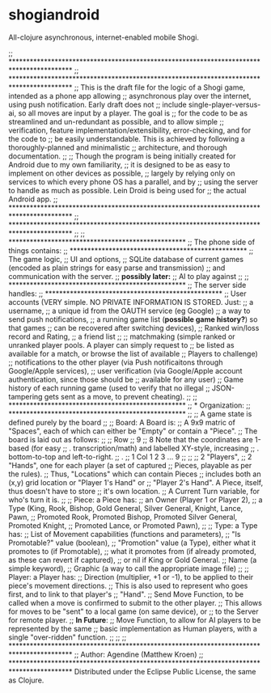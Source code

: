 # shogiandroid

All-clojure asynchronous, internet-enabled mobile Shogi.

;; *****************************************************************************************
;; *****************************************************************************************
;; This is the draft file for the logic of a Shogi game, intended as a phone app allowing
;; asynchronous play over the internet, using push notification.  Early draft does not
;; include single-player-versus-ai, so all moves are input by a player.  The goal is
;; for the code to be as streamlined and un-redundant as possible, and to allow simple
;; verification, feature implementation/extensibility, error-checking, and for the code to
;; be easily understandable.  This is achieved by following a thoroughly-planned and minimalistic
;; architecture, and thorough documentation.
;;
;; Though the program is being initially created for Android due to my own familiarity,
;;      it is designed to be as easy to implement on other devices as possible,
;;      largely by relying only on services to which every phone OS has a parallel, and by
;;      using the server to handle as much as possible. Lein Droid is being used for
;;      the actual Android app.
;; *****************************************************************************************
;; *****************************************************************************************
;;
;; **************************************************
;; The phone side of things contains:
;; **************************************************
;;      The game logic,
;;      UI and options,
;;      SQLite database of current games (encoded as plain strings for easy parse and transmission)
;;      and communication with the server.
;;      **possibly later:**
;;           AI to play against
;;
;; **************************************************
;; The server side handles:
;; **************************************************
;;      User accounts (VERY simple.  NO PRIVATE INFORMATION IS STORED.  Just:
;;                     a username,
;;                     a unique id from the OAUTH service (eg Google)
;;                     a way to send push notifications,
;;                     a running game list (**possible game history?**) so that games
;;                              can be recovered after switching devices),
;;                     Ranked win/loss record and Rating,
;;                     a friend list
;;
;;      matchmaking (simple ranked or unranked player pools.  A player can simply request to
;;                   be listed as available for a match, or browse the list of available
;;                   Players to challenge)
;;      notifications to the other player (via Push notificaitons through Google/Apple services),
;;      user verification (via Google/Apple account authentication, since those should be
;;                         available for any user)
;;      Game history of each running game (used to verify that no illegal
;;                    JSON-tampering gets sent as a move, to prevent cheating).
;;
;; **************************************************
;; * Organization:
;; **************************************************
;;
;; A game state is defined purely by the board
;;
;; Board:  A Board is:
;;         A 9x9 matric of "Spaces", each of which can either be "Empty" or contain a "Piece".
;;               The board is laid out as follows:
;;
;;                 Row
;;                  9
;;                  8                Note that the coordinates are 1-based (for easy
;;                  .                 transcription/math) and labelled XY-style, increasing
;;                  .                 bottom-to-top and left-to-right.
;;                  .
;;                  1  Col 1 2 3 ... 9
;;
;;
;;         2 "Players",
;;         2 "Hands", one for each player (a set of captured
;;         Pieces, playable as per the rules).
;;                Thus, "Locations" which can contain Pieces
;;                includes both an (x,y) grid location or "Player 1's Hand" or
;;                "Player 2's Hand".  A Piece, itself, thus doesn't have to store
;;                it's own location.
;;         A Current Turn variable, for who's turn it is.
;;
;; Piece: a Piece has:
;;        an Owner (Player 1 or Player 2),
;;        a Type (King, Rook, Bishop, Gold General, Silver General, Knight, Lance, Pawn,
;;                Promoted Rook, Promoted Bishop, Promoted Silver General, Promoted Knight,
;;                Promoted Lance, or Promoted Pawn),
;;
;; Type: a Type has:
;;         List of Movement capabilities (functions and parameters),
;;        "Is Promotable?" value (boolean),
;;        "Promotion" value (a Type), either what it promotes to (if Promotable),
;;                  what it promotes from (if already promoted, as these can revert if captured),
;;                  or nil if King or Gold General.
;;         Name (a simple keyword),
;;         Graphic (a way to call the appropriate image file)
;;
;; Player: a Player has:
;;         Direction (multiplier, +1 or -1), to be applied to their piece's movement directions.
;;                    This is also used to represent who goes first, and to link to that player's
;;                    "Hand".
;;         Send Move Function, to be called when a move is confirmed to submit to the other player.
;;                    This allows for moves to be "sent" to a local game (on same device), or
;;                    to the Server for remote player.
;;         **In Future**:
;;                Move Function, to allow for AI players to be represented by the same
;;                basic implementation as Human players, with a single "over-ridden" function.
;;
;;
;; *****************************************************************************************
;; Author: Agendine (Matthew Kroen)
;; *****************************************************************************************
Distributed under the Eclipse Public License, the same as Clojure.
